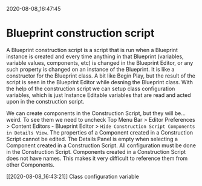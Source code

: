2020-08-08_16:47:45

# Blueprint construction script

A Blueprint construction script is a script that is run when a Blueprint instance is created and every time anything in that Blueprint (variables, variable values, components, etc) is changed in the Blueprint Editor, or any such property is changed on an instance of the Blueprint.
It is like a constructor for the Blueprint class.
A bit like Begin Play, but the result of the script is seen in the Blueprint Editor while desning the Blueprint class.
With the help of the construction script we can setup class configuration variables, which is just Instance Editable variables that are read and acted upon in the construction script.

We can create components in the Construction Script, but they will be… weird.
To see them we need to uncheck Top Menu Bar > Editor Preferences > Content Editors - Blueprint Editor > `Hide Construction Script Components in Details View`.
The properties of a Component created in a Construction Script cannot be edited.
The Details Panel is empty when selecting a Component created in a Construction Script.
All configuration must be done in the Construction Script.
Components created in a Construction Script does not have names.
This makes it very difficult to reference them from other Components.


[[2020-08-08_16:43:21]] Class configuration variable